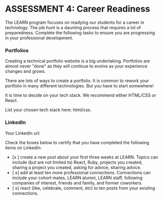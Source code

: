 # ASSESSMENT 4: Career Readiness

The LEARN program focuses on readying our students for a career in technology. The job hunt is a daunting process that requires a lot of preparedness. Complete the following tasks to ensure you are progressing in your professional development.

### Portfolios

Creating a technical portfolio website is a big undertaking. Portfolios are almost never "done" as they will continue to evolve as your experience changes and grows.

There are lots of ways to create a portfolio. It is common to rework your portfolio in many different technologies. But you have to start somewhere!

It is time to decide on your tech stack. We recommend either HTML/CSS or React.

List your chosen tech stack here: html/css.

### LinkedIn

Your LinkedIn url:

Check the boxes below to certify that you have completed the following items on LinkedIn:

- [x ] create a new post about your first three weeks at LEARN. Topics can include (but are not limited to) React, Ruby, projects you created, sharing a project you created, asking for advice, sharing advice.
- [ x] add at least ten more professional connections. Connections can include your cohort mates, LEARN alumni, LEARN staff, following companies of interest, friends and family, and former coworkers.
- [ x] react (like, celebrate, comment, etc) to ten posts from your existing connections.
